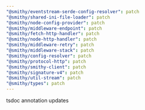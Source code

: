 ```yaml
---
"@smithy/eventstream-serde-config-resolver": patch
"@smithy/shared-ini-file-loader": patch
"@smithy/node-config-provider": patch
"@smithy/middleware-endpoint": patch
"@smithy/fetch-http-handler": patch
"@smithy/node-http-handler": patch
"@smithy/middleware-retry": patch
"@smithy/middleware-stack": patch
"@smithy/config-resolver": patch
"@smithy/protocol-http": patch
"@smithy/smithy-client": patch
"@smithy/signature-v4": patch
"@smithy/util-stream": patch
"@smithy/types": patch
---
```


tsdoc annotation updates

